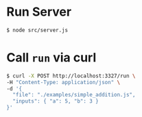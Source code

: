 # Run Server

```bash
$ node src/server.js
```

# Call `run` via curl

```bash
$ curl -X POST http://localhost:3327/run \
-H "Content-Type: application/json" \
-d '{
  "file": "./examples/simple_addition.js",
  "inputs": { "a": 5, "b": 3 }
}'
```
